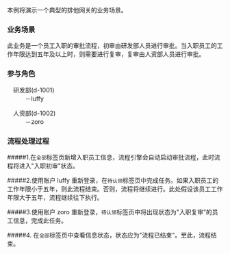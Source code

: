 本例将演示一个典型的排他网关的业务场景。

### 业务场景

此业务是一个员工入职的审批流程，初审由研发部人员进行审批。当入职员工的工作年限达到五年及以上时，则需要进行复审，复审由人资部人员进行审批。

### 参与角色

&emsp;研发部(d-1001)<br/>
&emsp;&emsp;&emsp;－luffy<br/>

&emsp;人资部(d-1002)<br/>
&emsp;&emsp;&emsp;－zoro

### 流程处理过程

#####1.在`全部`标签页新增入职员工信息，流程引擎会自动启动审批流程，此时流程将进入"入职初审"状态。

#####2.使用账户 luffy 重新登录，在`待认领`标签页中完成任务。如果入职员工的工作年限小于五年，则此流程结束。否则，流程将继续进行。此处假设该员工工作年限大于五年，流程继续往下执行。

#####3.使用账户 zoro 重新登录，`待认领`标签页中将出现状态为"入职复审"的员工信息，完成此任务。

#####4. 在`全部`标签页中查看信息状态，状态应为"流程已结束"。至此，流程结束。
